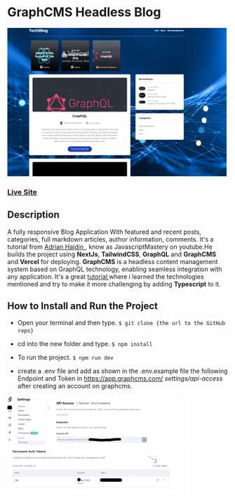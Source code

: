 # GraphCMS Headless Blog

<img src="./public/Screenshot-webApp.png" width="500">

### <a href="https://blog-project-samermaz.vercel.app/" target="_blank">Live Site</a>

## Description
A fully responsive Blog Application With featured and recent posts, categories, full markdown articles, author information, comments. It's a tutorial from
<a href="https://github.com/adrianhajdin/project_graphql_blog" target="_blank">Adrian Hajdin </a>, know as JavascriptMastery on youtube.He builds the project using **NextJs**, **TailwindCSS**, **GraphQL** and **GraphCMS** and **Vercel** for deploying.
**GraphCMS** is a headless content management system based on GraphQL technology, enabling seamless integration with any application. It's a great <a href="https://www.youtube.com/watch?v=HYv55DhgTuA" target="_blank">tutorial </a> where i learned the technologies mentioned and try to make it more challenging by adding **Typescript** to it.     


## How to Install and Run the Project
- Open your terminal and then type. `$ git clone {the url to the GitHub repo}`  
- cd into the new folder and type. `$ npm install`  
- To run the project. `$ npm run dev`


- create a .env file and add as shown in the .env.example file the following Endpoint and Token in https://app.graphcms.com/ *settings/api-access* after creating an account on graphcms.

<img src="./public/graphCMSI.jpg" width="400">     <img src="./public/token.png" width="400">

